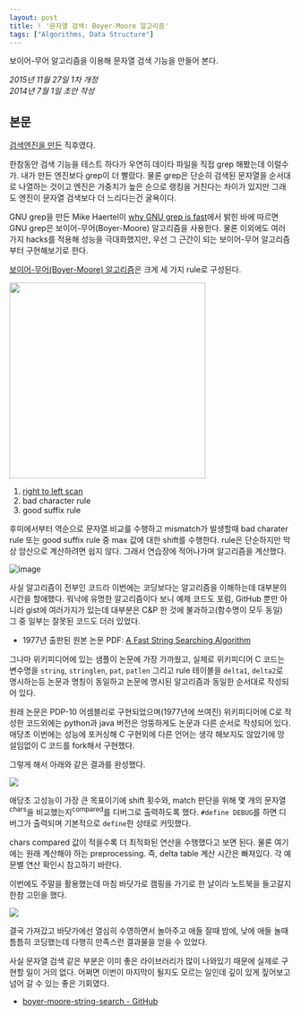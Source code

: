 ```yaml
---
layout: post
title: ! '문자열 검색: Boyer-Moore 알고리즘'
tags: ["Algorithms, Data Structure"]
---
```


<div class="message">
보이어-무어 알고리즘을 이용해 문자열 검색 기능을 만들어 본다.
</div>

*2015년 11월 27일 1차 개정*  
*2014년 7월 1일 초안 작성*  

## 본문

[검색엔진을 만든](http://docs.likejazz.com/search-engine/) 직후였다.

한참동안 검색 기능을 테스트 하다가 우연히 데이타 파일을 직접 grep 해봤는데 이럴수가. 내가 만든 엔진보다 grep이 더 빨랐다. 물론 grep은 단순히 검색된 문자열을 순서대로 나열하는 것이고 엔진은 가중치가 높은 순으로 랭킹을 거친다는 차이가 있지만 그래도 엔진이 문자열 검색보다 더 느리다는건 굴욕이다.

GNU grep을 만든 Mike Haertel이 [why GNU grep is fast](http://lists.freebsd.org/pipermail/freebsd-current/2010-August/019310.html)에서 밝힌 바에 따르면 GNU grep은 보이어-무어(Boyer-Moore) 알고리즘을 사용한다. 물론 이외에도 여러가지 hacks를 적용해 성능을 극대화했지만, 우선 그 근간이 되는 보이어-무어 알고리즘부터 구현해보기로 한다.

[보이어-무어(Boyer-Moore) 알고리즘](http://en.wikipedia.org/wiki/Boyer%E2%80%93Moore_string_search_algorithm)은 크게 세 가지 rule로 구성된다.

<img src="https://31.media.tumblr.com/42306da7fc5626c1afdd273ca8dc5647/tumblr_inline_n7z7xlN6L51qzgoac.png" width="350" />

1. [right to left scan](http://java.dzone.com/articles/algorithm-week-boyer-moore)
2. bad character rule
3. good suffix rule

후미에서부터 역순으로 문자열 비교를 수행하고 mismatch가 발생할때 bad charater rule 또는 good suffix rule 중 max 값에 대한 shift를 수행한다. rule은 단순하지만 막상 암산으로 계산하려면 쉽지 않다. 그래서 연습장에 적어나가며 알고리즘을 계산했다.

![image](https://33.media.tumblr.com/2003356869d9d8e53f07525cc42d3616/tumblr_inline_n7z77oZld31qzgoac.jpg)

사실 알고리즘이 전부인 코드라 이번에는 코딩보다는 알고리즘을 이해하는데 대부분의 시간을 할애했다. 워낙에 유명한 알고리즘이다 보니 예제 코드도 포럼, GitHub 뿐만 아니라 gist에 여러가지가 있는데 대부분은 C&P 한 것에 불과하고(함수명이 모두 동일) 그 중 일부는 잘못된 코드도 더러 있었다.

*   1977년 출판된 원본 논문 PDF: [A Fast String Searching Algorithm](http://www.akira.ruc.dk/~keld/teaching/algoritmedesign_f05/Artikler/09/Boyer77.pdf)

그나마 위키피디어에 있는 샘플이 논문에 가장 가까웠고, 실제로 위키피디어 C 코드는 변수명을 `string`, `stringlen`, `pat`, `patlen` 그리고 rule 테이블을 `delta1`, `delta2`로 명시하는등 논문과 명칭이 동일하고 논문에 명시된 알고리즘과 동일한 순서대로 작성되어 있다.

원래 논문은 PDP-10 어셈블리로 구현되었으며(1977년에 쓰여진) 위키피디어에 C로 작성한 코드외에는 python과 java 버전은 엉뚱하게도 논문과 다른 순서로 작성되어 있다. 애당초 이번에는 성능에 포커싱해 C 구현외에 다른 언어는 생각 해보지도 않았기에 망설임없이 C 코드를 fork해서 구현했다.

그렇게 해서 아래와 같은 결과를 완성했다.

![](https://33.media.tumblr.com/cd17538fecd89306a93bf0b295708f73/tumblr_inline_n7z82875Wy1qzgoac.png)

애당초 고성능이 가장 큰 목표이기에 shift 횟수와, match 판단을 위해 몇 개의 문자열<sup>chars</sup>을 비교했는지<sup>compared</sup>를 디버그로 출력하도록 했다. `#define DEBUG`를 하면 디버그가 출력되며 기본적으로 `define`한 상태로 커밋했다.

chars compared 값이 적을수록 더 최적화된 연산을 수행했다고 보면 된다. 물론 여기에는 원래 계산해야 하는 preprocessing. 즉, delta table 계산 시간은 빠져있다. 각 예문별 연산 확인시 참고하기 바란다.

이번에도 주말을 활용했는데 마침 바닷가로 캠핑을 가기로 한 날이라 노트북을 들고갈지 한참 고민을 했다.

![](https://33.media.tumblr.com/d5f16684ca98441fea4b105e4d55646b/tumblr_inline_n7z8fgUBuS1qzgoac.jpg)

결국 가져갔고 바닷가에선 열심히 수영하면서 놀아주고 애들 잘때 밤에, 낮에 애들 놀때 틈틈히 코딩했는데 다행히 만족스런 결과물을 얻을 수 있었다.

사실 문자열 검색 같은 부분은 이미 좋은 라이브러리가 많이 나와있기 때문에 실제로 구현할 일이 거의 없다. 어쩌면 이번이 마지막이 될지도 모르는 일인데 깊이 있게 짚어보고 넘어 갈 수 있는 좋은 기회였다.

- [boyer-moore-string-search - GitHub](https://github.com/likejazz/boyer-moore-string-search)
